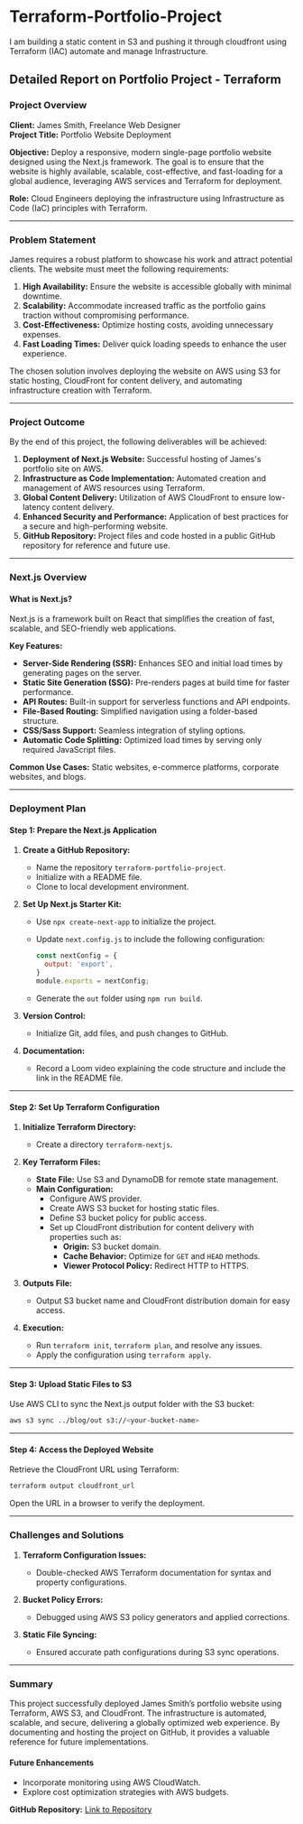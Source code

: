 # Terraform-Portfolio-Project
I am building a static content in S3 and pushing it through cloudfront using Terraform (IAC) automate and manage Infrastructure.





## Detailed Report on Portfolio Project - Terraform  

### Project Overview  

**Client:** James Smith, Freelance Web Designer  
**Project Title:** Portfolio Website Deployment  

**Objective:** Deploy a responsive, modern single-page portfolio website designed using the Next.js framework. The goal is to ensure that the website is highly available, scalable, cost-effective, and fast-loading for a global audience, leveraging AWS services and Terraform for deployment.  

**Role:** Cloud Engineers deploying the infrastructure using Infrastructure as Code (IaC) principles with Terraform.  

---

### Problem Statement  

James requires a robust platform to showcase his work and attract potential clients. The website must meet the following requirements:  
1. **High Availability:** Ensure the website is accessible globally with minimal downtime.  
2. **Scalability:** Accommodate increased traffic as the portfolio gains traction without compromising performance.  
3. **Cost-Effectiveness:** Optimize hosting costs, avoiding unnecessary expenses.  
4. **Fast Loading Times:** Deliver quick loading speeds to enhance the user experience.  

The chosen solution involves deploying the website on AWS using S3 for static hosting, CloudFront for content delivery, and automating infrastructure creation with Terraform.  

---

### Project Outcome  

By the end of this project, the following deliverables will be achieved:  
1. **Deployment of Next.js Website:** Successful hosting of James's portfolio site on AWS.  
2. **Infrastructure as Code Implementation:** Automated creation and management of AWS resources using Terraform.  
3. **Global Content Delivery:** Utilization of AWS CloudFront to ensure low-latency content delivery.  
4. **Enhanced Security and Performance:** Application of best practices for a secure and high-performing website.  
5. **GitHub Repository:** Project files and code hosted in a public GitHub repository for reference and future use.  

---

### Next.js Overview  

#### What is Next.js?  
Next.js is a framework built on React that simplifies the creation of fast, scalable, and SEO-friendly web applications.  

**Key Features:**  
- **Server-Side Rendering (SSR):** Enhances SEO and initial load times by generating pages on the server.  
- **Static Site Generation (SSG):** Pre-renders pages at build time for faster performance.  
- **API Routes:** Built-in support for serverless functions and API endpoints.  
- **File-Based Routing:** Simplified navigation using a folder-based structure.  
- **CSS/Sass Support:** Seamless integration of styling options.  
- **Automatic Code Splitting:** Optimized load times by serving only required JavaScript files.  

**Common Use Cases:** Static websites, e-commerce platforms, corporate websites, and blogs.  

---

### Deployment Plan  

#### **Step 1: Prepare the Next.js Application**  

1. **Create a GitHub Repository:**  
   - Name the repository `terraform-portfolio-project`.  
   - Initialize with a README file.  
   - Clone to local development environment.  

2. **Set Up Next.js Starter Kit:**  
   - Use `npx create-next-app` to initialize the project.  
   - Update `next.config.js` to include the following configuration:  

     ```javascript
     const nextConfig = {
       output: 'export',
     }
     module.exports = nextConfig;
     ```  
   - Generate the `out` folder using `npm run build`.  

3. **Version Control:**  
   - Initialize Git, add files, and push changes to GitHub.  

4. **Documentation:**  
   - Record a Loom video explaining the code structure and include the link in the README file.  

---

#### **Step 2: Set Up Terraform Configuration**  

1. **Initialize Terraform Directory:**  
   - Create a directory `terraform-nextjs`.  

2. **Key Terraform Files:**  
   - **State File:** Use S3 and DynamoDB for remote state management.  
   - **Main Configuration:**  
     - Configure AWS provider.  
     - Create AWS S3 bucket for hosting static files.  
     - Define S3 bucket policy for public access.  
     - Set up CloudFront distribution for content delivery with properties such as:  
       - **Origin:** S3 bucket domain.  
       - **Cache Behavior:** Optimize for `GET` and `HEAD` methods.  
       - **Viewer Protocol Policy:** Redirect HTTP to HTTPS.  

3. **Outputs File:**  
   - Output S3 bucket name and CloudFront distribution domain for easy access.  

4. **Execution:**  
   - Run `terraform init`, `terraform plan`, and resolve any issues.  
   - Apply the configuration using `terraform apply`.  

---

#### **Step 3: Upload Static Files to S3**  
Use AWS CLI to sync the Next.js output folder with the S3 bucket:  

```bash
aws s3 sync ../blog/out s3://<your-bucket-name>
```  

---

#### **Step 4: Access the Deployed Website**  
Retrieve the CloudFront URL using Terraform:  

```bash
terraform output cloudfront_url
```  
Open the URL in a browser to verify the deployment.  

---

### Challenges and Solutions  

1. **Terraform Configuration Issues:**  
   - Double-checked AWS Terraform documentation for syntax and property configurations.  

2. **Bucket Policy Errors:**  
   - Debugged using AWS S3 policy generators and applied corrections.  

3. **Static File Syncing:**  
   - Ensured accurate path configurations during S3 sync operations.  

---

### Summary  

This project successfully deployed James Smith’s portfolio website using Terraform, AWS S3, and CloudFront. The infrastructure is automated, scalable, and secure, delivering a globally optimized web experience. By documenting and hosting the project on GitHub, it provides a valuable reference for future implementations.  

#### Future Enhancements  
- Incorporate monitoring using AWS CloudWatch.  
- Explore cost optimization strategies with AWS budgets.  

**GitHub Repository:** [Link to Repository](#)  
 

 


